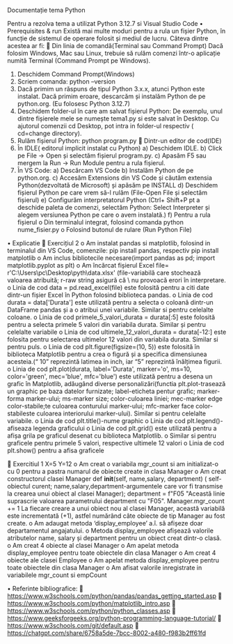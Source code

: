 Documentație tema Python

Pentru a rezolva tema a utilizat Python 3.12.7 si Visual Studio Code
•	Prerequisites & run
Există mai multe moduri pentru a rula un fișier Python, în funcție de sistemul de operare folosit și mediul de lucru. Câteva dintre acestea ar fi:
	Din linia de comandă(Terminal sau Command Prompt)
Dacă folosim Windows, Mac sau Linux, trebuie să rulăm comenzi într-o aplicație numită Terminal (Command Prompt pe Windows).
1.	Deschidem Command Prompt(Windows)
2.	Scriem comanda: python –version
3.	Dacă primim un răspuns de tipul Python 3.x.x, atunci Python este instalat.
Dacă primim eroare, descarcăm și instalăm Python de pe python.org.
(Eu folosesc Python 3.12.7)
4.	Deschidem folder-ul în care am salvat fișierul Python:
De exemplu, unul dintre fișierele mele se numește tema1.py si este salvat în Desktop. Cu ajutorul comenzii cd Desktop, pot intra in folder-ul respectiv
( cd=change directory).
5.	Rulăm fișierul Python: python program.py
	Dintr-un editor de cod(IDE)
1.	În IDLE( editorul implicit instalat cu Python)
a)	Deschidem IDLE.
b)	Click pe File → Open și selectăm fișierul program.py.
c)	Apasăm F5 sau mergem la Run → Run Module pentru a rula fișierul.
2.	În VS Code:
a)	Descărcam VS Code
b)	Instalăm Python de pe python.org.
c)	Accesăm Extensions din VS Code și căutăm extensia Python(dezvoltată de Microsoft) și apăsăm pe INSTALL
d)	Deschidem fișierul Python pe care vrem să-l rulăm (File-Open File și selectăm fișierul)
e)	Configurăm interpretatorul Python (Ctrl+ Shift+P pt a deschide paleta de comenzi, selectăm Python: Select Interpreter și alegem versiunea Python pe care o avem instalată.)
f)	Pentru a rula fișierul
o	Din terminalul integrat, folosind comanda python nume_fisier.py
o	Folosind butonul de rulare (Run Python File)

•	Explicatie
	Exercițiul 2
o	Am instalat pandas si matplotlib, folosind in terminalul din VS Code, comenzile: pip install pandas, respectiv pip install matplotlib
o	Am inclus bibliotecile necesare(import pandas as pd; import matplotlib.pyplot as plt)
o	Am încărcat fișierul Excel file= r'C:\Users\pc\Desktop\pyth\data.xlsx' (file-variabilă care stochează valoarea atribuită; r-raw string  asigură că \ nu provoacă erori în interpretare.
o	Linia de cod data = pd.read_excel(file) este folosită pentru a citi date dintr-un fișier Excel în Python folosind biblioteca pandas.
o	Linia de cod durata = data['Durata'] este utilizată pentru a selecta o coloană dintr-un DataFrame pandas și a o atribui unei variabile. Similar si pentru celelalte coloane.
o	Linia de cod primele_5_valori_durata = durata[:5] este folosită pentru a selecta primele 5 valori din variabila durata. Similar și pentru celelalte variabile
o	Linia de cod ultimele_12_valori_durata = durata[-12:] este folosita pentru selectarea ultimelor 12 valori din variabila durata. Similar si pentru puls.
o	Linia de cod plt.figure(figsize=(10, 5)) este folosită în biblioteca Matplotlib pentru a crea o figură și a specifica dimensiunea acesteia.(“ 10” reprezintă latimea in inch, iar “5” reprezintă înălțimea figurii.
o	Linia de cod plt.plot(durata, label='Durata', marker='o', ms=10, color='green', mec='blue', mfc='blue') este utilizată pentru a desena un grafic în Matplotlib, adăugând diverse personalizări(functia plt.plot-trasează un graphic pe baza datelor furnizate; label-eticheta pentur grafic; marker-forma marker-ului; ms-marker size; color-culoarea liniei; mec-marker edge color-stabile;te culoarea conturului marker-ului; mfc-marker face color-stabileste culoarea interiorului marker-ului). Similar si pentru celelalte variabile.
o	Linia de cod plt.title()-nume graphic
o	Linia de cod plt.legend()-afiseaza legenda graficului
o	Linia de cod plt.grid() este utilizată pentru a afișa grila pe graficul desenat cu biblioteca Matplotlib.
o	Similar si pentru graficele pentru primele 5 valori, respective ultimele 12 valori
o	Linia de cod plt.show() pentru a afisa graficele

	Exercitiul 1
X=5
Y=12
o	Am creat o variabila mgr_count si am initializat-o cu 0 pentru a pastra numarul de obiecte create in clasa Manager
o	Am creat constructorul clasei Manager def __init__(self, name,salary, department) ( self-obiectul curent; name,salary,department-argumentele care vor fi transmise la crearea unui obiect al clasei Manager); 
department = f"F05 "Această linie suprascrie valoarea parametrului department cu  "F05".
 Manager.mgr_count += 1 La fiecare creare a unui obiect nou al clasei Manager, această variabilă este incrementată (+1), astfel numărând câte obiecte de tip Manager au fost create.
o	Am adaugat metoda ‘display_employee’ a.î. să afișeze doar departamentul angajatului. 
o	Metoda display_employee afișează valorile atributelor name, salary și department pentru un obiect creat dintr-o clasă.
o	Am creat 4 obiecte al clasei Manager 
o	Am apelat metoda display_employee pentru toate obiectele din clasa Manager
o	Am creat 4 obiecte ale clasei Employee
o	Am apelat metoda display_employee pentru toate obiectele din clasa Manager
o	Am afisat valorile inregistrate in variabilele mgr_count si empCount

•	Referinte bibliografice:
	https://www.w3schools.com/python/pandas/pandas_getting_started.asp
	https://www.w3schools.com/python/matplotlib_intro.asp
	https://www.w3schools.com/python/python_classes.asp
	https://www.geeksforgeeks.org/python-programming-language-tutorial/
	https://www.w3schools.com/git/default.asp
	https://chatgpt.com/share/6758a5de-7bcc-8002-a480-f983b2ff61fd




